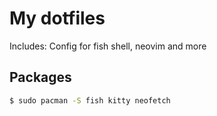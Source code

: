 # My dotfiles
Includes: Config for fish shell, neovim and more

## Packages
```bash
$ sudo pacman -S fish kitty neofetch
```
